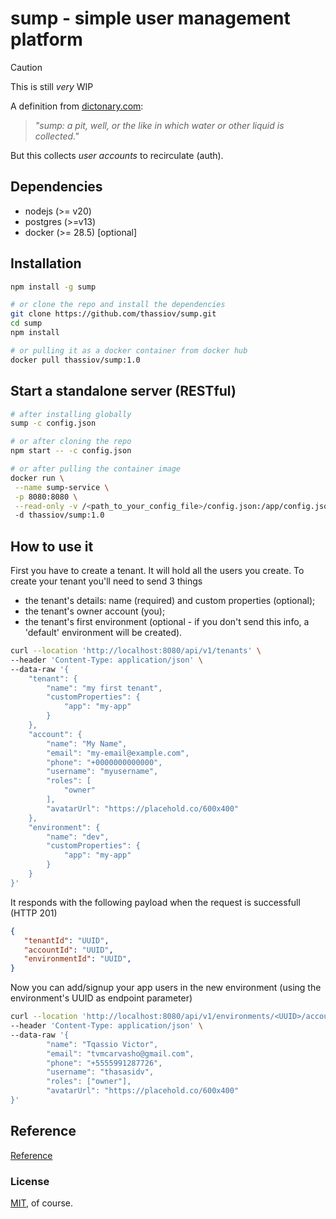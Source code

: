 # sump - simple user management platform

> [!CAUTION]
> This is still *very* WIP

A definition from [dictonary.com](https://www.dictionary.com/browse/sump):
> _"sump: a pit, well, or the like in which water or other liquid is collected."_

But this collects *user accounts* to recirculate (auth).

## Dependencies

- nodejs (>= v20)
- postgres (>=v13)
- docker (>= 28.5) [optional]

## Installation

```sh
npm install -g sump

# or clone the repo and install the dependencies
git clone https://github.com/thassiov/sump.git
cd sump
npm install

# or pulling it as a docker container from docker hub
docker pull thassiov/sump:1.0
```


## Start a standalone server (RESTful)

```sh 
# after installing globally
sump -c config.json

# or after cloning the repo
npm start -- -c config.json

# or after pulling the container image
docker run \
 --name sump-service \
 -p 8080:8080 \
 --read-only -v /<path_to_your_config_file>/config.json:/app/config.json
 -d thassiov/sump:1.0
```


## How to use it

First you have to create a tenant. It will hold all the users you create. To create your tenant you'll need to send 3 things

- the tenant's details: name (required) and custom properties (optional);
- the tenant's owner account (you);
- the tenant's first environment (optional - if you don't send this info, a 'default' environment will be created).

```sh 
curl --location 'http://localhost:8080/api/v1/tenants' \
--header 'Content-Type: application/json' \
--data-raw '{
    "tenant": {
        "name": "my first tenant",
        "customProperties": {
            "app": "my-app"
        }
    },
    "account": {
        "name": "My Name",
        "email": "my-email@example.com",
        "phone": "+0000000000000",
        "username": "myusername",
        "roles": [
            "owner"
        ],
        "avatarUrl": "https://placehold.co/600x400"
    },
    "environment": {
        "name": "dev",
        "customProperties": {
            "app": "my-app"
        }
    }
}'
```

It responds with the following payload when the request is successfull (HTTP 201)

```json
{
   "tenantId": "UUID",
   "accountId": "UUID",
   "environmentId": "UUID",
}
```


Now you can add/signup your app users in the new environment (using the environment's UUID as endpoint parameter)

```sh 
curl --location 'http://localhost:8080/api/v1/environments/<UUID>/accounts' \
--header 'Content-Type: application/json' \
--data-raw '{
        "name": "Tqassio Victor",
        "email": "tvmcarvasho@gmail.com",
        "phone": "+5555991287726",
        "username": "thasasidv",
        "roles": ["owner"],
        "avatarUrl": "https://placehold.co/600x400"
}'
```

## Reference 

[Reference](/docs/img/readme.md)

### License
[MIT](./LICENSE), of course.
